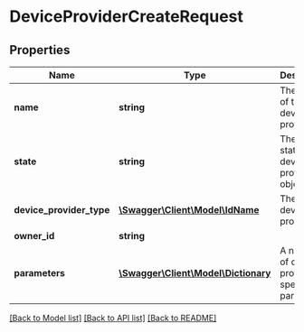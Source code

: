 # DeviceProviderCreateRequest

## Properties
Name | Type | Description | Notes
------------ | ------------- | ------------- | -------------
**name** | **string** | The name of the device provider. | [optional] 
**state** | **string** | The current state of the device provider object | [optional] 
**device_provider_type** | [**\Swagger\Client\Model\IdName**](IdName.md) | The type of device provider | [optional] 
**owner_id** | **string** |  | 
**parameters** | [**\Swagger\Client\Model\Dictionary**](Dictionary.md) | A number of device provider specific parameters | [optional] 

[[Back to Model list]](../README.md#documentation-for-models) [[Back to API list]](../README.md#documentation-for-api-endpoints) [[Back to README]](../README.md)


